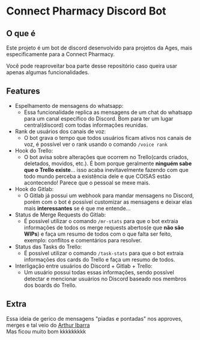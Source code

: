 # Connect Pharmacy Discord Bot

## O que é

Este projeto é um bot de discord desenvolvido para projetos da Ages, mais especificamente para a Connect Pharmacy.

Você pode reaproveitar boa parte desse repositório caso queira usar apenas algumas funcionalidades.

## Features

- Espelhamento de mensagens do whatsapp:
  - Essa funcionalidade replica as mensagens de um chat do whatsapp para um canal específico do Discord. Bom para ter um lugar central(discord) com todas informações reunidas.
- Rank de usuários dos canais de voz:
  - O bot grava o tempo que todos usuários ficam ativos nos canais de voz, é possível ver o rank usando o comando `/voice rank`
- Hook do Trello:
  - O bot avisa sobre alterações que ocorrem no Trello(cards criados, deletados, movidos, etc.). É bom porque geralmente **ninguém sabe que o Trello existe**... isso acaba inevitavelmente fazendo com que todo mundo perceba a existência dele e que COISAS estão acontecendo! Parece que o pessoal se mexe mais.
- Hook do Gitlab:
  - O Gitlab já possui um webhook para mandar mensagens no Discord, porém com o bot é possível customizar as mensagens e deixar elas mais **interessantes** se é que me entende...
- Status de Merge Requests do Gitlab:
  - É possível utilizar o comando `/mr-stats` para que o bot extraia informações de todos os merge requests abertos(e que **não são WIPs**) e faça um resumo de todos com o que falta ser feito, exemplo: conflitos e comentários para resolver.
- Status das Tasks do Trello:
  - É possível utilizar o comando `/task-stats` para que o bot extraia informações dos cards do Trello e faça um resumo de todos.
- Interligação entre usuários do Discord + Gitlab + Trello:
  - Um usuário possui todas essas informações, sendo possível detectar e mencionar usuários no Discord baseado nos membros dos boards do Trello.

## Extra

Essa ideia de gerico de mensagens "piadas e pontadas" nos approves, merges e tal veio do [Arthur Ibarra](https://github.com/ArthurSudbrackIbarra/)<br>
Mas ficou muito bom kkkkkkkkk

